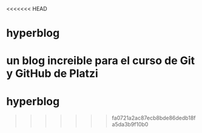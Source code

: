 <<<<<<< HEAD
# hyperblog
un blog increible para el curso de Git y GitHub de Platzi
=======
# hyperblog
>>>>>>> fa0721a2ac87ecb8bde86dedb18fa5da3b9f10b0
